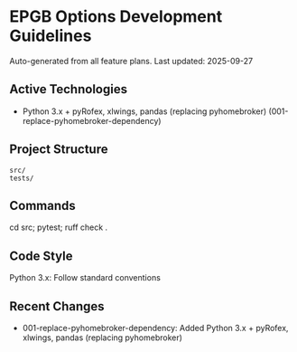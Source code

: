 # EPGB Options Development Guidelines

Auto-generated from all feature plans. Last updated: 2025-09-27

## Active Technologies
- Python 3.x + pyRofex, xlwings, pandas (replacing pyhomebroker) (001-replace-pyhomebroker-dependency)

## Project Structure
```
src/
tests/
```

## Commands
cd src; pytest; ruff check .

## Code Style
Python 3.x: Follow standard conventions

## Recent Changes
- 001-replace-pyhomebroker-dependency: Added Python 3.x + pyRofex, xlwings, pandas (replacing pyhomebroker)

<!-- MANUAL ADDITIONS START -->
<!-- MANUAL ADDITIONS END -->